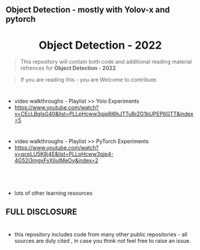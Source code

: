 ## Object Detection - mostly with Yolov-x and pytorch 

<h1 align="center">Object Detection - 2022</h1>

> This repository will contain both code and additional reading material refrences for **Object Detection - 2022**
 
> If you are reading this - you are Welcome to contribute. 

#
- video walkthroughs - Playlist >> Yolo Experiments 
- https://www.youtube.com/watch?v=CEcLBgIsG40&list=PLLpHcww3qjp6l6hJTTuBrZG1bUPEP6GTT&index=5

#
- video walkthroughs - Playlist >> PyTorch Experiments 
- https://www.youtube.com/watch?v=qcpLU5K8j4E&list=PLLpHcww3qjp4-4G52i3mgxFvXIjuIMeOy&index=2
#
<br/>


- lots of other learning resources 

## FULL DISCLOSURE 
#

- this repository includes code from many other public repositories - all sources are duly cited , in case you think not feel free to raise an issue. 

#



<br/>
